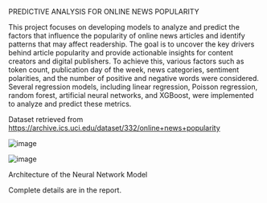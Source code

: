 PREDICTIVE ANALYSIS FOR ONLINE NEWS POPULARITY
 
This project focuses on developing models to analyze and predict the factors that influence the popularity of online news articles and identify patterns that may affect readership. The goal is to uncover the key drivers behind article popularity and provide actionable insights for content creators and digital publishers. To achieve this, various factors such as token count, publication day of the week, news categories, sentiment polarities, and the number of positive and negative words were considered. Several regression models, including linear regression, Poisson regression, random forest, artificial neural networks, and XGBoost, were implemented to analyze and predict these metrics.

Dataset retrieved from https://archive.ics.uci.edu/dataset/332/online+news+popularity

![image](https://github.com/user-attachments/assets/d9f5b234-8f27-483d-bca3-2b756a96bcd8)


![image](https://github.com/user-attachments/assets/773eb6eb-00b7-4e0e-9c22-55f24e71365a)

Architecture of the Neural Network Model


Complete details are in the report.
